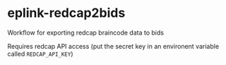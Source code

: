 # eplink-redcap2bids
Workflow for exporting redcap braincode data to bids

Requires redcap API access (put the secret key in an environent variable called `REDCAP_API_KEY`)
